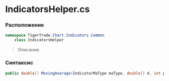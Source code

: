 
# IndicatorsHelper.cs
### Расположение
```csharp
namespace TigerTrade.Chart.Indicators.Common  
    class IndicatorsHelper
```

> Описание

### Синтаксис
```csharp
public double[] MovingAverage(IndicatorMaType maType, double[] d, int period)
```
